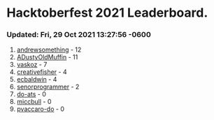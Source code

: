 # Hacktoberfest 2021 Leaderboard.
### Updated: Fri, 29 Oct 2021 13:27:56 -0600
1. [andrewsomething](https://github.com/andrewsomething) - 12
2. [ADustyOldMuffin](https://github.com/ADustyOldMuffin) - 11
3. [vaskoz](https://github.com/vaskoz) - 7
4. [creativefisher](https://github.com/creativefisher) - 4
5. [ecbaldwin](https://github.com/ecbaldwin) - 4
6. [senorprogrammer](https://github.com/senorprogrammer) - 2
7. [do-ats](https://github.com/do-ats) - 0
8. [miccbull](https://github.com/miccbull) - 0
9. [pvaccaro-do](https://github.com/pvaccaro-do) - 0
